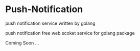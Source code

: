 # Push-Notification
push notification service written by golang

push notification free web scoket service for golang package

Coming Soon ... 
